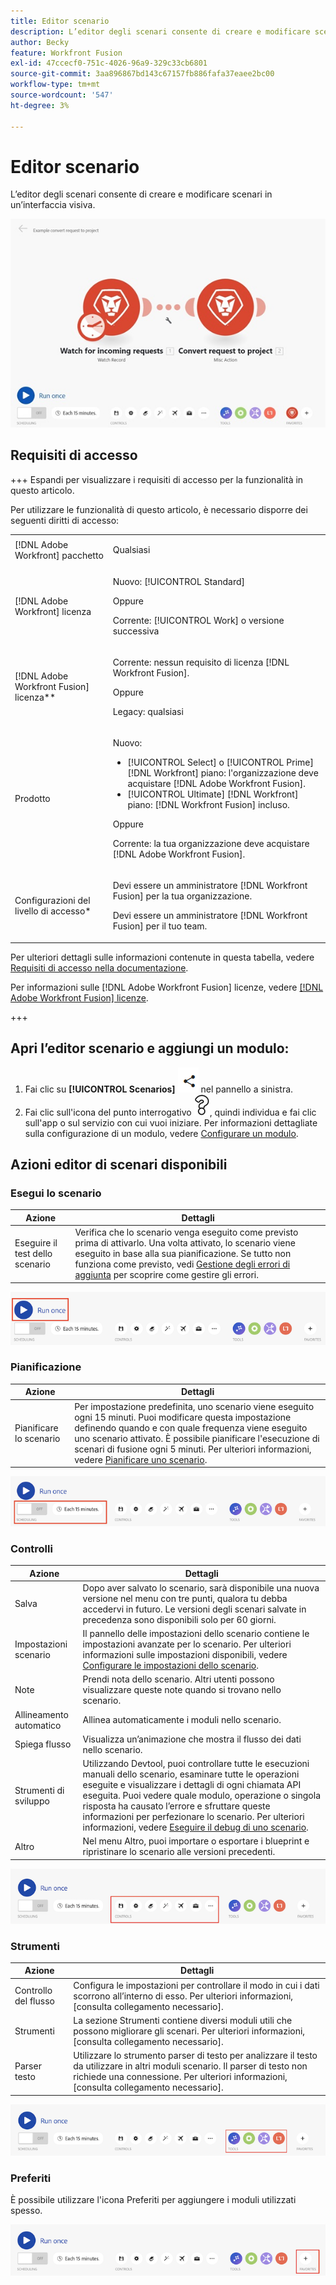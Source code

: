 ```yaml
---
title: Editor scenario
description: L’editor degli scenari consente di creare e modificare scenari in un’interfaccia visiva.
author: Becky
feature: Workfront Fusion
exl-id: 47ccecf0-751c-4026-96a9-329c33cb6801
source-git-commit: 3aa896867bd143c67157fb886fafa37eaee2bc00
workflow-type: tm+mt
source-wordcount: '547'
ht-degree: 3%

---
```


# Editor scenario

L’editor degli scenari consente di creare e modificare scenari in un’interfaccia visiva.

![Editor scenario](assets/scenario-editor.jpg)

## Requisiti di accesso

+++ Espandi per visualizzare i requisiti di accesso per la funzionalità in questo articolo.

Per utilizzare le funzionalità di questo articolo, è necessario disporre dei seguenti diritti di accesso:

<table style="table-layout:auto">
 <col> 
 <col> 
 <tbody> 
  <tr> 
   <td role="rowheader">[!DNL Adobe Workfront] pacchetto</td> 
   <td> <p>Qualsiasi</p> </td> 
  </tr> 
  <tr data-mc-conditions=""> 
   <td role="rowheader">[!DNL Adobe Workfront] licenza</td> 
   <td> <p>Nuovo: [!UICONTROL Standard]</p><p>Oppure</p><p>Corrente: [!UICONTROL Work] o versione successiva</p> </td> 
  </tr> 
  <tr> 
   <td role="rowheader">[!DNL Adobe Workfront Fusion] licenza**</td> 
   <td>
   <p>Corrente: nessun requisito di licenza [!DNL Workfront Fusion].</p>
   <p>Oppure</p>
   <p>Legacy: qualsiasi </p>
   </td> 
  </tr> 
  <tr> 
   <td role="rowheader">Prodotto</td> 
   <td>
   <p>Nuovo:</p> <ul><li>[!UICONTROL Select] o [!UICONTROL Prime] [!DNL Workfront] piano: l'organizzazione deve acquistare [!DNL Adobe Workfront Fusion].</li><li>[!UICONTROL Ultimate] [!DNL Workfront] piano: [!DNL Workfront Fusion] incluso.</li></ul>
   <p>Oppure</p>
   <p>Corrente: la tua organizzazione deve acquistare [!DNL Adobe Workfront Fusion].</p>
   </td> 
  </tr>
  <tr data-mc-conditions=""> 
   <td role="rowheader">Configurazioni del livello di accesso*</td> 
   <td> 
     <p>Devi essere un amministratore [!DNL Workfront Fusion] per la tua organizzazione.</p>
     <p>Devi essere un amministratore [!DNL Workfront Fusion] per il tuo team.</p>
   </td> 
  </tr> 
   </td> 
  </tr> 
 </tbody> 
</table>

Per ulteriori dettagli sulle informazioni contenute in questa tabella, vedere [Requisiti di accesso nella documentazione](/help/workfront-fusion/references/licenses-and-roles/access-level-requirements-in-documentation.md).

Per informazioni sulle [!DNL Adobe Workfront Fusion] licenze, vedere [[!DNL Adobe Workfront Fusion] licenze](/help/workfront-fusion/set-up-and-manage-workfront-fusion/licensing-operations-overview/license-automation-vs-integration.md).

+++

## Apri l’editor scenario e aggiungi un modulo:

1. Fai clic su **[!UICONTROL Scenarios]** ![Icona Scenari](assets/scenarios-icon.png) nel pannello a sinistra.
1. Fai clic sull&#39;icona del punto interrogativo ![icona domanda](assets/question-mark-full-size.png), quindi individua e fai clic sull&#39;app o sul servizio con cui vuoi iniziare. Per informazioni dettagliate sulla configurazione di un modulo, vedere [Configurare un modulo](/help/workfront-fusion/create-scenarios/add-modules/configure-a-modules-settings.md).

## Azioni editor di scenari disponibili

### Esegui lo scenario

| Azione | Dettagli |
|----------|----------|
| Eseguire il test dello scenario | Verifica che lo scenario venga eseguito come previsto prima di attivarlo. Una volta attivato, lo scenario viene eseguito in base alla sua pianificazione. Se tutto non funziona come previsto, vedi [Gestione degli errori di aggiunta](/help/workfront-fusion/create-scenarios/config-error-handling/error-handling.md) per scoprire come gestire gli errori. |

![pulsante esegui scenario](assets/run-your-scenario.png)

### Pianificazione

| Azione | Dettagli |
|----------|----------|
| Pianificare lo scenario | Per impostazione predefinita, uno scenario viene eseguito ogni 15 minuti. Puoi modificare questa impostazione definendo quando e con quale frequenza viene eseguito uno scenario attivato. È possibile pianificare l&#39;esecuzione di scenari di fusione ogni 5 minuti. Per ulteriori informazioni, vedere [Pianificare uno scenario](/help/workfront-fusion/create-scenarios/config-scenarios-settings/schedule-a-scenario.md). |

![pannello di pianificazione](assets/scheduling-scenario-editor.png)

### Controlli

| Azione | Dettagli |
|----------|----------|
| Salva | Dopo aver salvato lo scenario, sarà disponibile una nuova versione nel menu con tre punti, qualora tu debba accedervi in futuro. Le versioni degli scenari salvate in precedenza sono disponibili solo per 60 giorni. |
| Impostazioni scenario | Il pannello delle impostazioni dello scenario contiene le impostazioni avanzate per lo scenario. Per ulteriori informazioni sulle impostazioni disponibili, vedere [Configurare le impostazioni dello scenario](/help/workfront-fusion/create-scenarios/config-scenarios-settings/configure-scenario-settings.md). |
| Note | Prendi nota dello scenario. Altri utenti possono visualizzare queste note quando si trovano nello scenario. |
| Allineamento automatico | Allinea automaticamente i moduli nello scenario. |
| Spiega flusso | Visualizza un’animazione che mostra il flusso dei dati nello scenario. |
| Strumenti di sviluppo | Utilizzando Devtool, puoi controllare tutte le esecuzioni manuali dello scenario, esaminare tutte le operazioni eseguite e visualizzare i dettagli di ogni chiamata API eseguita. Puoi vedere quale modulo, operazione o singola risposta ha causato l’errore e sfruttare queste informazioni per perfezionare lo scenario. Per ulteriori informazioni, vedere [Eseguire il debug di uno scenario](/help/workfront-fusion/manage-scenarios/debug-a-scenario.md). |
| Altro | Nel menu Altro, puoi importare o esportare i blueprint e ripristinare lo scenario alle versioni precedenti. |

![pannello controlli](assets/controls-editor-scenario.png)

### Strumenti

| Azione | Dettagli |
|----------|----------|
| Controllo del flusso | Configura le impostazioni per controllare il modo in cui i dati scorrono all’interno di esso. Per ulteriori informazioni, [consulta collegamento necessario]. |
| Strumenti | La sezione Strumenti contiene diversi moduli utili che possono migliorare gli scenari. Per ulteriori informazioni, [consulta collegamento necessario]. |
| Parser testo | Utilizzare lo strumento parser di testo per analizzare il testo da utilizzare in altri moduli scenario. Il parser di testo non richiede una connessione. Per ulteriori informazioni, [consulta collegamento necessario]. |

![pannello strumenti](assets/tools-scenario-editor.png)

### Preferiti

È possibile utilizzare l&#39;icona Preferiti per aggiungere i moduli utilizzati spesso.

![Pannello Preferiti](assets/favorites-scenario-editor.png)
